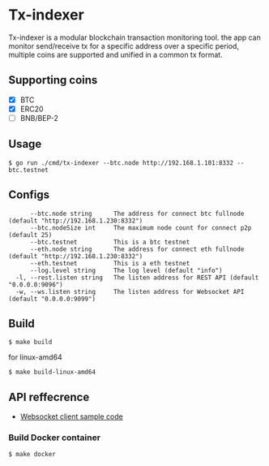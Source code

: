 # Tx-indexer
Tx-indexer is a modular blockchain transaction monitoring tool. the app can monitor send/receive tx for a specific address over a specific period, multiple coins are supported and unified in a common tx format.

## Supporting coins
- [x] BTC
- [x] ERC20
- [ ] BNB/BEP-2

## Usage
```
$ go run ./cmd/tx-indexer --btc.node http://192.168.1.101:8332 --btc.testnet
```
## Configs
```
      --btc.node string      The address for connect btc fullnode (default "http://192.168.1.230:8332")
      --btc.nodeSize int     The maximum node count for connect p2p (default 25)
      --btc.testnet          This is a btc testnet
      --eth.node string      The address for connect eth fullnode (default "http://192.168.1.230:8332")
      --eth.testnet          This is a eth testnet
      --log.level string     The log level (default "info")
  -l, --rest.listen string   The listen address for REST API (default "0.0.0.0:9096")
  -w, --ws.listen string     The listen address for Websocket API (default "0.0.0.0:9099")

```
## Build 
```
$ make build
```
for linux-amd64
```
$ make build-linux-amd64
```
## API reffecrence

- [Websocket client sample code](./examples/websocket_sample/websocket_sample.go)

### Build Docker container
```
$ make docker
```
